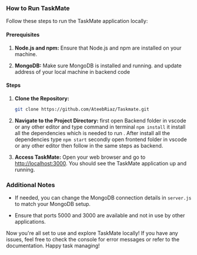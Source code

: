 
### How to Run TaskMate

Follow these steps to run the TaskMate application locally:

#### Prerequisites
1. **Node.js and npm:** Ensure that Node.js and npm are installed on your machine. 

2. **MongoDB:** Make sure MongoDB is installed and running. and update address of your local machine in backend code

#### Steps

1. **Clone the Repository:**
   ```bash
   git clone https://github.com/AteebRiaz/Taskmate.git
   ```

2. **Navigate to the Project Directory:**
     first open Backend folder in vscode or any other editor and type command in terminal ```npm install``` it install all the dependencies which is needed to run . After install all the dependencies type ```npm start```
     secondly open frontend folder in vscode or any other editor then follow in the same steps as backend.

4. **Access TaskMate:**
   Open your web browser and go to [http://localhost:3000](http://localhost:3000). You should see the TaskMate application up and running.

### Additional Notes

- If needed, you can change the MongoDB connection details in `server.js` to match your MongoDB setup.

- Ensure that ports 5000 and 3000 are available and not in use by other applications.

Now you're all set to use and explore TaskMate locally! If you have any issues, feel free to check the console for error messages or refer to the documentation. Happy task managing!
